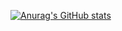 [![Anurag's GitHub stats](https://github-readme-stats.vercel.app/api?username=ns-mamaev)](https://github.com/anuraghazra/github-readme-stats)
